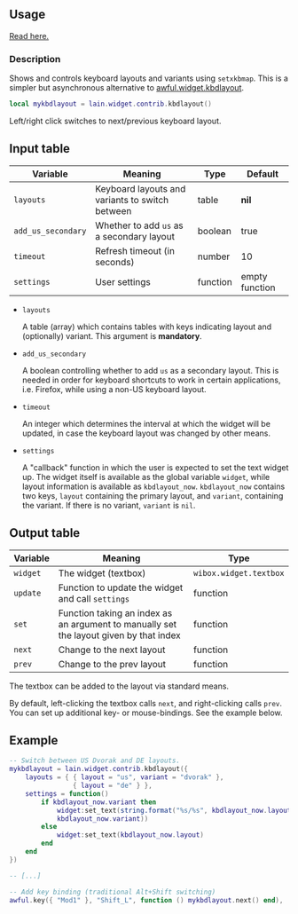 ## Usage

[Read here.](https://github.com/copycat-killer/lain/wiki/Widgets#usage)

### Description

Shows and controls keyboard layouts and variants using `setxkbmap`. This is a simpler but asynchronous alternative to [awful.widget.kbdlayout](https://awesomewm.org/apidoc/classes/awful.widget.keyboardlayout.html).

```lua
local mykbdlayout = lain.widget.contrib.kbdlayout()
```

Left/right click switches to next/previous keyboard layout.

## Input table

Variable | Meaning | Type | Default
--- | --- | --- | ---
`layouts` | Keyboard layouts and variants to switch between | table | **nil**
`add_us_secondary` | Whether to add `us` as a secondary layout | boolean | true
`timeout` | Refresh timeout (in seconds) | number | 10
`settings` | User settings | function | empty function

- `layouts`

    A table (array) which contains tables with keys indicating layout and (optionally) variant. This argument is **mandatory**.

- `add_us_secondary`

    A boolean controlling whether to add `us` as a secondary layout. This is needed in order for keyboard shortcuts to work in certain applications, i.e. Firefox, while using a non-US keyboard layout.

- `timeout`

    An integer which determines the interval at which the widget will be updated, in case the keyboard layout was changed by other means.

- `settings`

    A "callback" function in which the user is expected to set the text widget up. The widget itself is available as the global variable `widget`, while layout information is available as `kbdlayout_now`. `kbdlayout_now` contains two keys, `layout` containing the primary layout, and `variant`, containing the variant. If there is no variant, `variant` is `nil`.

## Output table

Variable | Meaning | Type
--- | --- | ---
`widget` | The widget (textbox) | `wibox.widget.textbox`
`update` | Function to update the widget and call `settings` | function
`set` | Function taking an index as an argument to manually set the layout given by that index | function
`next` | Change to the next layout | function
`prev` | Change to the prev layout | function

The textbox can be added to the layout via standard means.

By default, left-clicking the textbox calls `next`, and right-clicking calls `prev`. You can set up additional key- or mouse-bindings. See the example below.

## Example

```lua
-- Switch between US Dvorak and DE layouts.
mykbdlayout = lain.widget.contrib.kbdlayout({
    layouts = { { layout = "us", variant = "dvorak" },
	            { layout = "de" } },
    settings = function()
        if kbdlayout_now.variant then
            widget:set_text(string.format("%s/%s", kbdlayout_now.layout,
            kbdlayout_now.variant))
        else
            widget:set_text(kbdlayout_now.layout)
        end
    end
})

-- [...]

-- Add key binding (traditional Alt+Shift switching)
awful.key({ "Mod1" }, "Shift_L", function () mykbdlayout.next() end),
```